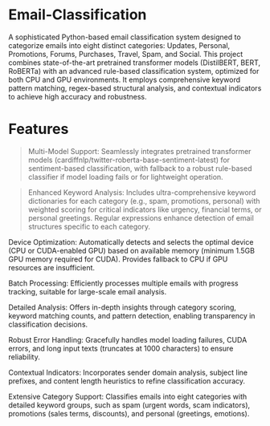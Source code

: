 # Email-Classification

A sophisticated Python-based email classification system designed to categorize emails into eight distinct categories: Updates, Personal, Promotions, Forums, Purchases, Travel, Spam, and Social. This project combines state-of-the-art pretrained transformer models (DistilBERT, BERT, RoBERTa) with an advanced rule-based classification system, optimized for both CPU and GPU environments. It employs comprehensive keyword pattern matching, regex-based structural analysis, and contextual indicators to achieve high accuracy and robustness.

# Features


> Multi-Model Support: Seamlessly integrates pretrained transformer models (cardiffnlp/twitter-roberta-base-sentiment-latest) for sentiment-based classification, with fallback to a robust rule-based classifier if model loading fails or for lightweight operation.

> Enhanced Keyword Analysis: Includes ultra-comprehensive keyword dictionaries for each category (e.g., spam, promotions, personal) with weighted scoring for critical indicators like urgency, financial terms, or personal greetings. Regular expressions enhance detection of email structures specific to each category.

Device Optimization: Automatically detects and selects the optimal device (CPU or CUDA-enabled GPU) based on available memory (minimum 1.5GB GPU memory required for CUDA). Provides fallback to CPU if GPU resources are insufficient.

Batch Processing: Efficiently processes multiple emails with progress tracking, suitable for large-scale email analysis.

Detailed Analysis: Offers in-depth insights through category scoring, keyword matching counts, and pattern detection, enabling transparency in classification decisions.

Robust Error Handling: Gracefully handles model loading failures, CUDA errors, and long input texts (truncates at 1000 characters) to ensure reliability.

Contextual Indicators: Incorporates sender domain analysis, subject line prefixes, and content length heuristics to refine classification accuracy.

Extensive Category Support: Classifies emails into eight categories with detailed keyword groups, such as spam (urgent words, scam indicators), promotions (sales terms, discounts), and personal (greetings, emotions).
